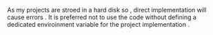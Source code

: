 As my projects are stroed in a hard disk so , direct implementation will cause errors . It is preferred not to use the code without defining a dedicated enviroinment variable for the  project implementation .
